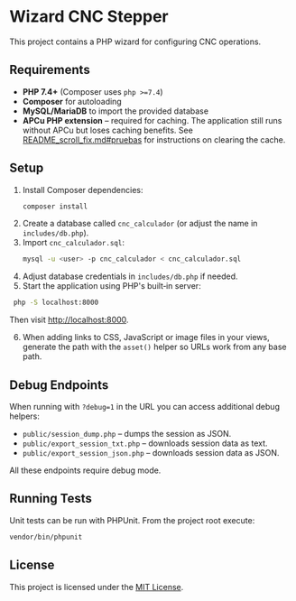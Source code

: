 # Wizard CNC Stepper

This project contains a PHP wizard for configuring CNC operations.

## Requirements

- **PHP 7.4+** (Composer uses `php >=7.4`)
- **Composer** for autoloading
- **MySQL/MariaDB** to import the provided database
- **APCu PHP extension** – required for caching. The application still runs
  without APCu but loses caching benefits. See
  [README_scroll_fix.md#pruebas](README_scroll_fix.md#pruebas) for instructions
  on clearing the cache.

## Setup

1. Install Composer dependencies:
   ```bash
   composer install
   ```
2. Create a database called `cnc_calculador` (or adjust the name in `includes/db.php`).
3. Import `cnc_calculador.sql`:
   ```bash
   mysql -u <user> -p cnc_calculador < cnc_calculador.sql
   ```
4. Adjust database credentials in `includes/db.php` if needed.
5. Start the application using PHP's built‑in server:
 ```bash
  php -S localhost:8000
  ```
  Then visit [http://localhost:8000](http://localhost:8000).

6. When adding links to CSS, JavaScript or image files in your views, generate the
   path with the `asset()` helper so URLs work from any base path.

## Debug Endpoints

When running with `?debug=1` in the URL you can access additional debug helpers:

- `public/session_dump.php` – dumps the session as JSON.
- `public/export_session_txt.php` – downloads session data as text.
- `public/export_session_json.php` – downloads session data as JSON.

All these endpoints require debug mode.

## Running Tests

Unit tests can be run with PHPUnit. From the project root execute:

```bash
vendor/bin/phpunit
```

## License

This project is licensed under the [MIT License](LICENSE).
